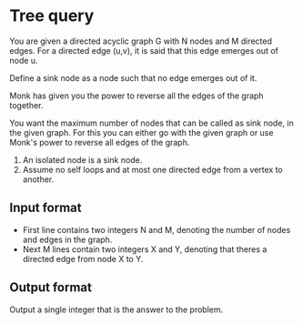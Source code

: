# Tree query

You are given a directed acyclic graph G with N nodes and M directed edges. For a directed edge (u,v), it is said that this edge emerges out of node u.

Define a sink node as a node such that no edge emerges out of it.

Monk has given you the power to reverse all the edges of the graph together.

You want the maximum number of nodes that can be called as sink node, in the given graph. For this you can either go with the given graph or use Monk's power to reverse all edges of the graph.

1. An isolated node is a sink node.
2. Assume no self loops and at most one directed edge from a vertex to another.

## Input format

- First line contains two integers N and M, denoting the number of nodes and edges in the graph.
- Next M lines contain two integers X and Y, denoting that theres a directed edge from node X to Y.

## Output format

Output a single integer that is the answer to the problem.
